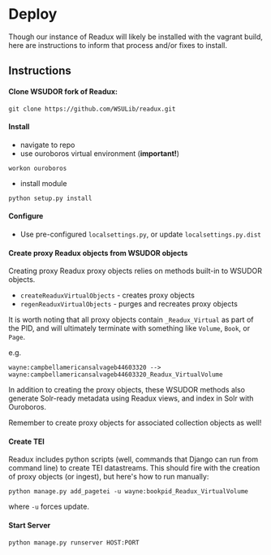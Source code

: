 # Deploy

Though our instance of Readux will likely be installed with the vagrant build, here are instructions to inform that process and/or fixes to install.


## Instructions


#### Clone WSUDOR fork of Readux:
```
git clone https://github.com/WSULib/readux.git
```

#### Install
* navigate to repo
* use ouroboros virtual environment (**important!**)
```
workon ouroboros
```
* install module
```
python setup.py install
```


#### Configure
* Use pre-configured `localsettings.py`, or update `localsettings.py.dist`


#### Create proxy Readux objects from WSUDOR objects
Creating proxy Readux proxy objects relies on methods built-in to WSUDOR objects.

* `createReaduxVirtualObjects` - creates proxy objects
* `regenReaduxVirtualObjects` - purges and recreates proxy objects

It is worth noting that all proxy objects contain `_Readux_Virtual` as part of the PID, and will ultimately terminate with something like `Volume`, `Book`, or `Page`.

e.g.
```
wayne:campbellamericansalvageb44603320 --> wayne:campbellamericansalvageb44603320_Readux_VirtualVolume
```

In addition to creating the proxy objects, these WSUDOR methods also generate Solr-ready metadata using Readux views, and index in Solr with Ouroboros.

Remember to create proxy objects for associated collection objects as well!


#### Create TEI
Readux includes python scripts (well, commands that Django can run from command line) to create TEI datastreams.  This should fire with the creation of proxy objects (or ingest), but here's how to run manually:

```
python manage.py add_pagetei -u wayne:bookpid_Readux_VirtualVolume
```

where `-u` forces update.


#### Start Server
```
python manage.py runserver HOST:PORT
```






